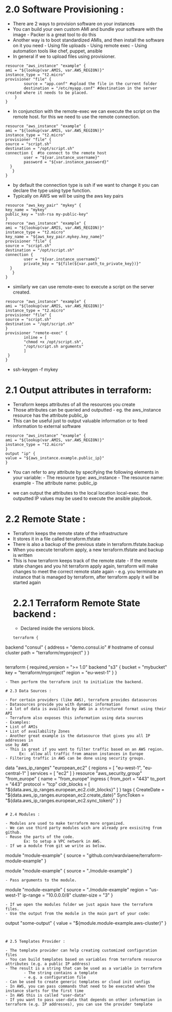 # 2.0 Software Provisioning :
 
- There are 2 ways to provision software on your instances
- You can build your own custom AMI and bundle your software with the image
        - Packer is a great tool to do this
- Another way is to boot standardized AMIs, and then install the software on it
you need
        - Using file uploads
        - Using remote exec
        - Using automation tools like chef, puppet, ansible
- In general if we to upload files using provisioner.

```
resource "aws_instance" "example" {
ami = "${lookup(var.AMIS, var.AWS_REGION)}"
instance_type = "t2.micro"
provisioner "file" {
        source = "app.conf" #upload the file in the current folder
        destination = "/etc/myapp.conf" #destination in the server created where it needs to be placed.
    }
}

```

- In conjunction with the remote-exec we can execute the script on the remote host. for this we need to use the remote connection.

```
resource "aws_instance" "example" {
ami = "${lookup(var.AMIS, var.AWS_REGION)}"
instance_type = "t2.micro"
provisioner "file" {
source = "script.sh"
destination = "/opt/script.sh"
connection {  #to connect to the remote host
        user = "${var.instance_username}"
        password = "${var.instance_password}"
  }
   }
}
```

- by default the connection type is ssh if we want to change it you can declare the type using type function.
- Typically on AWS we will be using the aws key pairs

```
resource "aws_key_pair" "mykey" {
key_name = "mykey"
public_key = "ssh-rsa my-public-key"
}
resource "aws_instance" "example" {
ami = "${lookup(var.AMIS, var.AWS_REGION)}"
instance_type = "t2.micro"
key_name = "${aws_key_pair.mykey.key_name}"
provisioner "file" {
source = "script.sh"
destination = "/opt/script.sh"
connection {
        user = "${var.instance_username}"
        private_key = "${file(${var.path_to_private_key})}"
  }
   }
}

```

- similarly we can use remote-exec to execute a script on the server created.

```
resource "aws_instance" "example" {
ami = "${lookup(var.AMIS, var.AWS_REGION)}"
instance_type = "t2.micro"
provisioner "file" {
source = "script.sh"
destination = "/opt/script.sh"
}
provisioner "remote-exec" {
        inline = [
        "chmod +x /opt/script.sh",
        "/opt/script.sh arguments"
        ]
 }
}
```
- ssh-keygen -f mykey

# 2.1 Output attributes in terraform:

- Terraform keeps attributes of all the resources you create
- Those attributes can be queried and outputted
        - eg. the aws_instance resource has the attribute public_ip
- This can be useful just to output valuable information or to feed information
to external software

```
resource "aws_instance" "example" {
ami = "${lookup(var.AMIS, var.AWS_REGION)}"
instance_type = "t2.micro"
}
output "ip" {
value = "${aws_instance.example.public_ip}"
}
```

- You can refer to any attribute by specifying the following elements in your variable:
        - The resource type: aws_instance
        - The resource name: example
        - The attribute name: public_ip


- we can output the attributes to the local location local-exec. the outputted IP values may be used to execute the ansible playbook.

# 2.2 Remote State :

- Terraform keeps the remote state of the infrastructure
- It stores it in a file called terraform.tfstate
- There is also a backup of the previous state in terraform.tfstate.backup
- When you execute terraform apply, a new terraform.tfstate and backup is written
- This is how terraform keeps track of the remote state
        - If the remote state changes and you hit terraform apply again, terraform will
        make changes to meet the correct remote state again
        - e.g. you terminate an instance that is managed by terraform, after terraform
        apply it will be started again
  # 2.2.1 Terraform Remote State backend :
  - Declared inside the versions block.
  ```
  terraform {
backend "consul" {
address = "demo.consul.io" # hostname of consul cluster
path = "terraform/myproject"
}
}
```
  ``` 
  terraform {
  required_version = ">= 1.0"
  backend "s3" {
        bucket = "mybucket"
        key = "terraform/myproject"
        region = "eu-west-1"
  }
  }
  ```
 - Then perform the terraform init to initialize the backend.

# 2.3 Data Sources :

- For certain providers (like AWS), terraform provides datasources
- Datasources provide you with dynamic information
- A lot of data is available by AWS in a structured format using their API
- Terraform also exposes this information using data sources
- Examples:
  • List of AMIs
  • List of availability Zones
- Another great example is the datasource that gives you all IP addresses in
use by AWS
- This is great if you want to filter traffic based on an AWS region.
        Ex:  allow all traffic from amazon instances in Europe
- Filtering traffic in AWS can be done using security groups.
```
data "aws_ip_ranges" "european_ec2" {
regions = [ "eu-west-1", "eu-central-1" ]
services = [ "ec2" ]
}
resource "aws_security_group" "from_europe" {
name = "from_europe"
ingress {
from_port = "443"
to_port = "443"
protocol = "tcp"
cidr_blocks = [ "${data.aws_ip_ranges.european_ec2.cidr_blocks}" ]
}
tags {
CreateDate = "${data.aws_ip_ranges.european_ec2.create_date}"
SyncToken = "${data.aws_ip_ranges.european_ec2.sync_token}"
}
}

```

# 2.4 Modules :

- Modules are used to make terraform more organized.
- We can use third party modules wich are already pre exsisitng from github.
- Reuse the parts of the code. 
        Ex: to setup a VPC network in AWS.
- If we a module from git we write as below.

```
module "module-example" {
source = "github.com/wardviaene/terraform-module-example"
}

module "module-example" {
source = "./module-example"
}

```
- Pass arguments to the module.

```
module "module-example" {
source = "./module-example"
region = "us-west-1"
    ip-range = "10.0.0.0/8"
    cluster-size = "3"
}

```
- If we open the modules folder we just again have the terraform files.
- Use the output from the module in the main part of your code:

```
output "some-output" {
value = "${module.module-example.aws-cluster}"
}

```


# 2.5 Templates Provider :

- The template provider can help creating customized configuration files
- You can build templates based on variables from terraform resource
attributes (e.g. a public IP address)
- The result is a string that can be used as a variable in terraform
        - The string contains a template
        - e.g. a configuration file
- Can be used to create generic templates or cloud init configs
- In AWS, you can pass commands that need to be executed when the
instance starts for the first time
- In AWS this is called "user-data"
- If you want to pass user-data that depends on other information in
terraform (e.g. IP addresses), you can use the provider template